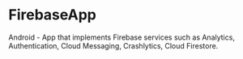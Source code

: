 # FirebaseApp
Android - App that implements Firebase services such as Analytics, Authentication, Cloud Messaging, Crashlytics, Cloud Firestore.
